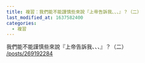 ```yaml
---
title: 複習：我們能不能謹慎些來說『上帝告訴我、、、』？（二）
last_modified_at: 1637582400
categories:
  - 複習
---
```


<p>我們能不能謹慎些來說『上帝告訴我、、、』？（二）<br>
<a href="/posts/269192284" target="_blank">/posts/269192284</a></p>

<p>&nbsp;</p>

